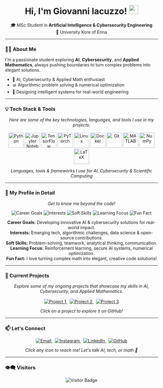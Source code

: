 <h1 align="center">
  Hi, I'm Giovanni Iacuzzo! 
  <img src="https://media.giphy.com/media/hvRJCLFzcasrR4ia7z/giphy.gif" width="30"/>
</h1>

<p align="center">
  🎓 MSc Student in <b>Artificial Intelligence & Cybersecurity Engineering</b><br/>
  📍 University Kore of Enna
</p>

---

### 👨‍💻 About Me
I'm a passionate student exploring **AI**, **Cybersecurity**, and **Applied Mathematics**, always pushing boundaries to turn complex problems into elegant solutions.  

- 🔬 AI, Cybersecurity & Applied Math enthusiast  
- 📊 Algorithmic problem solving & numerical optimization  
- 🧠 Designing intelligent systems for real-world engineering  

---

### 💡 Tech Stack & Tools

<p align="center">
  <em>Here are some of the key technologies, languages, and tools I use in my projects:</em><br/><br/>
  <!-- Linguaggi e librerie AI / ML -->
  <img src="https://cdn.jsdelivr.net/gh/devicons/devicon/icons/python/python-original.svg" width="50" title="Python" /> 
  <img src="https://cdn.jsdelivr.net/gh/devicons/devicon/icons/jupyter/jupyter-original.svg" width="50" title="Jupyter Notebook" /> 
  <img src="https://cdn.jsdelivr.net/gh/devicons/devicon/icons/tensorflow/tensorflow-original.svg" width="50" title="TensorFlow" />
  <img src="https://cdn.jsdelivr.net/gh/devicons/devicon/icons/pytorch/pytorch-original.svg" width="50" title="PyTorch" />

  <!-- Cybersecurity / Network -->
  <img src="https://cdn.jsdelivr.net/gh/devicons/devicon/icons/linux/linux-original.svg" width="50" title="Linux" />
  <img src="https://cdn.jsdelivr.net/gh/devicons/devicon/icons/docker/docker-original.svg" width="50" title="Docker" />
  <img src="https://cdn.jsdelivr.net/gh/devicons/devicon/icons/git/git-original.svg" width="50" title="Git" />


  <!-- Matematica / Scienza Computazionale -->
  <img src="https://cdn.jsdelivr.net/gh/devicons/devicon/icons/matlab/matlab-original.svg" width="50" title="MATLAB" />
  <img src="https://cdn.jsdelivr.net/gh/devicons/devicon/icons/numpy/numpy-original.svg" width="50" title="NumPy" />
  <img src="https://cdn.jsdelivr.net/gh/devicons/devicon/icons/latex/latex-original.svg" width="50" title="LaTeX" />
</p>

<p align="center">
  <em>Languages, tools & frameworks I use for AI, Cybersecurity & Scientific Computing</em>
</p>

---

### 🌟 My Profile in Detail

<p align="center">
  <em>Get to know me beyond the code!</em>
</p>

<p align="center">
  <!-- Career Goals -->
  <img src="https://img.shields.io/badge/🎯-Career%20Goals-blue?style=for-the-badge&logo=appveyor" alt="Career Goals" /> 
  <!-- Personal Interests -->
  <img src="https://img.shields.io/badge/💬-Interests-purple?style=for-the-badge&logo=read-the-docs" alt="Interests" /> 
  <!-- Soft Skills -->
  <img src="https://img.shields.io/badge/🛠-Soft%20Skills-orange?style=for-the-badge&logo=skills" alt="Soft Skills" /> 
  <!-- Learning Focus -->
  <img src="https://img.shields.io/badge/🌱-Learning%20Focus-green?style=for-the-badge&logo=education" alt="Learning Focus" /> 
  <!-- Fun Fact -->
  <img src="https://img.shields.io/badge/💡-Fun%20Fact-red?style=for-the-badge&logo=idea" alt="Fun Fact" />
</p>

<p align="center">
  <strong>Career Goals:</strong> Developing innovative AI & cybersecurity solutions for real-world impact.<br/>
  <strong>Interests:</strong> Emerging tech, algorithmic challenges, data science & open-source contributions.<br/>
  <strong>Soft Skills:</strong> Problem-solving, teamwork, analytical thinking, communication.<br/>
  <strong>Learning Focus:</strong> Reinforcement learning, secure AI systems, numerical optimization.<br/>
  <strong>Fun Fact:</strong> I love turning complex math into elegant, creative code solutions!
</p>

---

### 🚀 Current Projects

<p align="center">
  <em>Explore some of my ongoing projects that showcase my skills in AI, Cybersecurity, and Applied Mathematics.</em><br/><br/>
  <a href="https://github.com/GiovanniIacuzzo/water-4.0" target="_blank">
    <img src="https://img.shields.io/badge/Project1-AI_Optimization-blue?style=for-the-badge" alt="Project 1" />
  </a>
  &nbsp;
  <a href="https://github.com/GiovanniIacuzzo/Project2" target="_blank">
    <img src="https://img.shields.io/badge/Project2-Secure_Computation-red?style=for-the-badge" alt="Project 2" />
  </a>
  &nbsp;
  <a href="https://github.com/GiovanniIacuzzo/Optimization-Image-Registration" target="_blank">
    <img src="https://img.shields.io/badge/Project3-Mathematical_Models-orange?style=for-the-badge" alt="Project 3" />
  </a>
</p>

<p align="center">
  <em>Click on a project to explore it on GitHub!</em>
</p>

---

### 📫 Let's Connect

<p align="center">
  <a href="mailto:giovanni.iacuzzo@unikorestudent.it" target="_blank">
    <img src="https://img.shields.io/badge/Email-Giovanni%20Iacuzzo-D14836?style=for-the-badge&logo=gmail&logoColor=white" alt="Email" />
  </a>
  &nbsp;
  <a href="https://www.instagram.com/giovanni_iacuzzo_02/" target="_blank">
    <img src="https://img.shields.io/badge/Instagram-@giovanni__iacuzzo__02-E4405F?style=for-the-badge&logo=instagram&logoColor=white" alt="Instagram" />
  </a>
  &nbsp;
  <a href="https://www.linkedin.com/in/giovanni-iacuzzo/" target="_blank">
    <img src="https://img.shields.io/badge/LinkedIn-Giovanni%20Iacuzzo-0A66C2?style=for-the-badge&logo=linkedin&logoColor=white" alt="LinkedIn" />
  </a>
  &nbsp;
  <a href="https://github.com/GiovanniIacuzzo" target="_blank">
    <img src="https://img.shields.io/badge/GitHub-Giovanni%20Iacuzzo-181717?style=for-the-badge&logo=github&logoColor=white" alt="GitHub" />
  </a>
</p>

<p align="center">
  <em>Click any icon to reach me! Let's talk AI, tech, or math 🚀</em>
</p>

---

### 👁‍🗨 Visitors

<p align="center">
  <img src="https://visitor-badge.laobi.icu/badge?page_id=GiovanniIacuzzo.GiovanniIacuzzo" alt="Visitor Badge"/>
</p>
